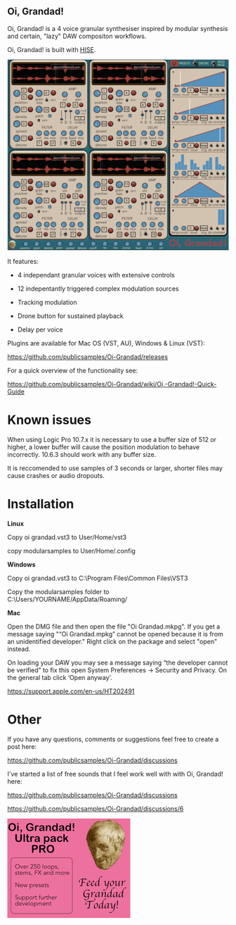 
## ****Oi, Grandad!****

  

Oi, Grandad! is a 4 voice granular synthesiser inspired by modular synthesis and certain, "lazy" DAW compositon workflows.

  

Oi, Grandad! is built with [HISE](http://hise.audio).

  

![Oi, Grandad! ](https://github.com/publicsamples/Oi-Grandad/blob/main/oi%20grandad/oigrandad.png?raw=true)

  

It features:

  

- 4 independant granular voices with extensive controls

- 12 indepentantly triggered complex modulation sources

- Tracking modulation

- Drone button for sustained playback

- Delay per voice

  

Plugins are available for Mac OS (VST, AU), Windows & Linux (VST):

  

https://github.com/publicsamples/Oi-Grandad/releases

  

For a quick overview of the functionality see:

  

https://github.com/publicsamples/Oi-Grandad/wiki/Oi,-Grandad!-Quick-Guide

  

# Known issues

  

When using Logic Pro 10.7.x it is necessary to use a buffer size of 512 or higher, a lower buffer will cause the position modulation to behave incorrectly. 10.6.3 should work with any buffer size.

  

It is reccomended to use samples of 3 seconds or larger, shorter files may cause crashes or audio dropouts.

  

  

# Installation

  

****Linux****

Copy oi grandad.vst3 to User/Home/vst3

copy modularsamples to User/Home/.config

  

  

****Windows****

  

Copy oi grandad.vst3 to C:\Program Files\Common Files\VST3

  

Copy the modularsamples folder to C:\Users/YOURNAME/AppData/Roaming/

  

****Mac****

Open the DMG file and then open the file "Oi Grandad.mkpg". If you get a message saying "“Oi Grandad.mpkg” cannot be opened because it is from an unidentified developer." Right click on the package and select "open" instead.

  

On loading your DAW you may see a message saying “the developer cannot be verified” to fix this open System Preferences → Security and Privacy. On the general tab click ‘Open anyway’.

  

https://support.apple.com/en-us/HT202491

# Other

If you have any questions, comments or suggestions feel free to create a post here:

https://github.com/publicsamples/Oi-Grandad/discussions

  

I've started a list of free sounds that I feel work well with with Oi, Grandad! here:

  

https://github.com/publicsamples/Oi-Grandad/discussions

https://github.com/publicsamples/Oi-Grandad/discussions/6

[![Yo! pensioner! ](https://github.com/publicsamples/Oi-Grandad/blob/main/oi%20grandad/Images/pack2.png?raw=true)](https://modularsamples.gumroad.com/l/gyckl)
